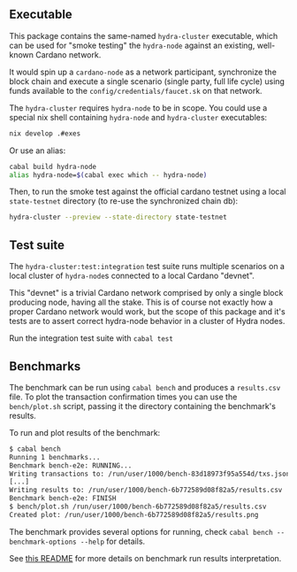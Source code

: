 ## Executable

This package contains the same-named `hydra-cluster` executable, which can be
used for "smoke testing" the `hydra-node` against an existing, well-known
Cardano network.

It would spin up a `cardano-node` as a network participant, synchronize the
block chain and execute a single scenario (single party, full life cycle) using
funds available to the `config/credentials/faucet.sk` on that network.

The `hydra-cluster` requires `hydra-node` to be in scope. You could use a
special nix shell containing `hydra-node` and `hydra-cluster` executables:

```sh
nix develop .#exes
```

Or use an alias:

```sh
cabal build hydra-node
alias hydra-node=$(cabal exec which -- hydra-node)
```

Then, to run the smoke test against the official cardano testnet using a local
`state-testnet` directory (to re-use the synchronized chain db):

```sh
hydra-cluster --preview --state-directory state-testnet
```

## Test suite

The `hydra-cluster:test:integration` test suite runs multiple scenarios on a
local cluster of `hydra-node`s connected to a local Cardano "devnet".

This "devnet" is a trivial Cardano network comprised by only a single block
producing node, having all the stake. This is of course not exactly how a proper
Cardano network would work, but the scope of this package and it's tests are to
assert correct hydra-node behavior in a cluster of Hydra nodes.

Run the integration test suite with `cabal test`

## Benchmarks

The benchmark can be run using `cabal bench` and produces a `results.csv` file. To plot the transaction confirmation times you can use the `bench/plot.sh` script, passing it the directory containing the benchmark's results.

To run and plot results of the benchmark:

```sh
$ cabal bench
Running 1 benchmarks...
Benchmark bench-e2e: RUNNING...
Writing transactions to: /run/user/1000/bench-83d18973f95a554d/txs.json
[...]
Writing results to: /run/user/1000/bench-6b772589d08f82a5/results.csv
Benchmark bench-e2e: FINISH
$ bench/plot.sh /run/user/1000/bench-6b772589d08f82a5/results.csv
Created plot: /run/user/1000/bench-6b772589d08f82a5/results.png
```

The benchmark provides several options for running, check `cabal bench --benchmark-options --help` for details.

See [this README](./bench/README.md) for more details on benchmark run results interpretation.
